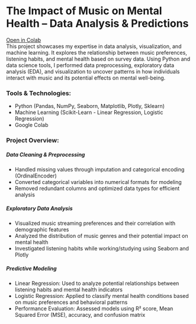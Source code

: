 # The Impact of Music on Mental Health – Data Analysis & Predictions
<a href="https://colab.research.google.com/drive/11GsTaQGBZH_4aYIWuq3lJP-FouoaXDdM?usp=sharing">Open in Colab</a>
<br>
This project showcases my expertise in data analysis, visualization, and machine learning.
It explores the relationship between music preferences, listening habits, and mental health based on survey data. Using Python and data science tools, I performed data preprocessing, exploratory data analysis (EDA), and visualization to uncover patterns in how individuals interact with music and its potential effects on mental well-being.

### Tools & Technologies:
- Python (Pandas, NumPy, Seaborn, Matplotlib, Plotly, Sklearn)
- Machine Learning (Scikit-Learn - Linear Regression, Logistic Regression)
- Google Colab

### Project Overview:
##### Data Cleaning & Preprocessing
- Handled missing values through imputation and categorical encoding (OrdinalEncoder)
- Converted categorical variables into numerical formats for modeling
- Removed redundant columns and optimized data types for efficient analysis

##### Exploratory Data Analysis
- Visualized music streaming preferences and their correlation with demographic features
- Analyzed the distribution of music genres and their potential impact on mental health
- Investigated listening habits while working/studying using Seaborn and Plotly

##### Predictive Modeling
- Linear Regression: Used to analyze potential relationships between listening habits and mental health indicators
- Logistic Regression: Applied to classify mental health conditions based on music preferences and behavioral patterns
- Performance Evaluation: Assessed models using R² score, Mean Squared Error (MSE), accuracy, and confusion matrix
